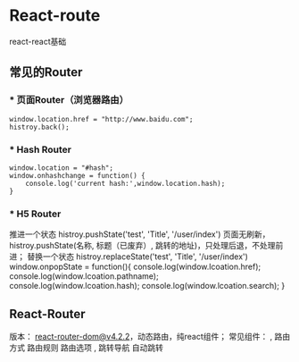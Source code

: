 # React-route
react-react基础
## 常见的Router
### * 页面Router（浏览器路由）
    window.location.href = "http://www.baidu.com";
    histroy.back();

### * Hash Router
    window.location = "#hash";
    window.onhashchange = function() {
        console.log('current hash:',window.location.hash);
    }

### * H5 Router
推进一个状态
    histroy.pushState('test', 'Title', '/user/index')
页面无刷新，histroy.pushState(名称, 标题（已废弃）, 跳转的地址)，只处理后退，不处理前进；
替换一个状态
    histroy.replaceState('test', 'Title', '/user/index')
    window.onpopState = function(){
        console.log(window.lcoation.href);
        console.log(window.lcoation.pathname);
        console.log(window.lcoation.hash);
        console.log(window.lcoation.search);
    }

## React-Router
版本： react-router-dom@v4.2.2，动态路由，纯react组件；
常见组件：
    <BrowerRouter>,<HashRouter>  路由方式
    <Router>  路由规则
    <Switch>  路由选项
    <Link>,<NavLink>  跳转导航
    <Redirect> 自动跳转


